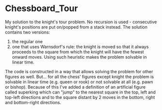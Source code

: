 # Chessboard_Tour
My solution to the knight's tour problem. No recursion is used - consecutive knight's positions are put on/popped from a stack instead.
The solution contains two versions:
  1. the regular one
  2. one that uses Warnsdorf's rule: the knight is moved so that it always proceeds to the square from which the knight will have the fewest onward moves. Using such heuristic makes the problem solvable in linear time.
  
The code is constructed in a way that allows solving the problem for other figures as well. But... for all the chess' figures except knight the problem is solvable in linear time (e.g. queen or rook) or not solvable at all (e.g. pawn or bishop). Because of this I've added a definition of an artificial figure called superking which can "jump" to the nearest square in the top, left and top-left directions and to the square distant by 2 moves in the bottom, right and bottom-right directions.
